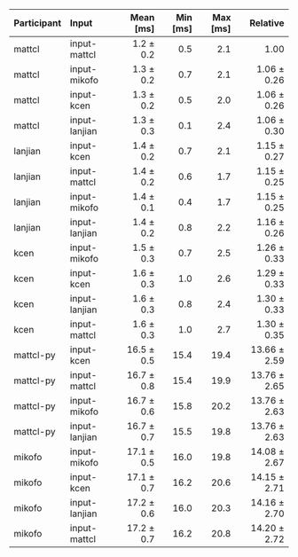 | Participant | Input | Mean [ms] | Min [ms] | Max [ms] | Relative |
|:---|:---|---:|---:|---:|---:|
| mattcl | input-mattcl | 1.2 ± 0.2 | 0.5 | 2.1 | 1.00 |
| mattcl | input-mikofo | 1.3 ± 0.2 | 0.7 | 2.1 | 1.06 ± 0.26 |
| mattcl | input-kcen | 1.3 ± 0.2 | 0.5 | 2.0 | 1.06 ± 0.26 |
| mattcl | input-lanjian | 1.3 ± 0.3 | 0.1 | 2.4 | 1.06 ± 0.30 |
| lanjian | input-kcen | 1.4 ± 0.2 | 0.7 | 2.1 | 1.15 ± 0.27 |
| lanjian | input-mattcl | 1.4 ± 0.2 | 0.6 | 1.7 | 1.15 ± 0.25 |
| lanjian | input-mikofo | 1.4 ± 0.1 | 0.4 | 1.7 | 1.15 ± 0.25 |
| lanjian | input-lanjian | 1.4 ± 0.2 | 0.8 | 2.2 | 1.16 ± 0.26 |
| kcen | input-mikofo | 1.5 ± 0.3 | 0.7 | 2.5 | 1.26 ± 0.33 |
| kcen | input-kcen | 1.6 ± 0.3 | 1.0 | 2.6 | 1.29 ± 0.33 |
| kcen | input-lanjian | 1.6 ± 0.3 | 0.8 | 2.4 | 1.30 ± 0.33 |
| kcen | input-mattcl | 1.6 ± 0.3 | 1.0 | 2.7 | 1.30 ± 0.35 |
| mattcl-py | input-kcen | 16.5 ± 0.5 | 15.4 | 19.4 | 13.66 ± 2.59 |
| mattcl-py | input-mattcl | 16.7 ± 0.8 | 15.4 | 19.9 | 13.76 ± 2.65 |
| mattcl-py | input-mikofo | 16.7 ± 0.6 | 15.8 | 20.2 | 13.76 ± 2.63 |
| mattcl-py | input-lanjian | 16.7 ± 0.7 | 15.5 | 19.8 | 13.76 ± 2.63 |
| mikofo | input-mikofo | 17.1 ± 0.5 | 16.0 | 19.8 | 14.08 ± 2.67 |
| mikofo | input-kcen | 17.1 ± 0.7 | 16.2 | 20.6 | 14.15 ± 2.71 |
| mikofo | input-lanjian | 17.2 ± 0.6 | 16.0 | 20.3 | 14.16 ± 2.70 |
| mikofo | input-mattcl | 17.2 ± 0.7 | 16.2 | 20.8 | 14.20 ± 2.72 |
